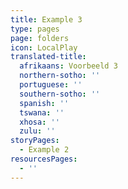 ```yaml
---
title: Example 3
type: pages
page: folders
icon: LocalPlay
translated-title:
  afrikaans: Voorbeeld 3
  northern-sotho: ''
  portuguese: ''
  southern-sotho: ''
  spanish: ''
  tswana: ''
  xhosa: ''
  zulu: ''
storyPages:
  - Example 2
resourcesPages:
  - ''
---
```


